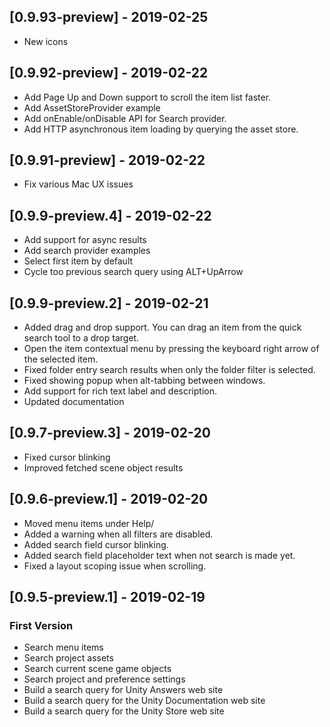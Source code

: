 ## [0.9.93-preview] - 2019-02-25
- New icons

## [0.9.92-preview] - 2019-02-22
- Add Page Up and Down support to scroll the item list faster.
- Add AssetStoreProvider example
- Add onEnable/onDisable API for Search provider.
- Add HTTP asynchronous item loading by querying the asset store.

## [0.9.91-preview] - 2019-02-22
- Fix various Mac UX issues

## [0.9.9-preview.4] - 2019-02-22
- Add support for async results
- Add search provider examples
- Select first item by default
- Cycle too previous search query using ALT+UpArrow

## [0.9.9-preview.2] - 2019-02-21
- Added drag and drop support. You can drag an item from the quick search tool to a drop target.
- Open the item contextual menu by pressing the keyboard right arrow of the selected item.
- Fixed folder entry search results when only the folder filter is selected.
- Fixed showing popup when alt-tabbing between windows.
- Add support for rich text label and description.
- Updated documentation

## [0.9.7-preview.3] - 2019-02-20
- Fixed cursor blinking
- Improved fetched scene object results

## [0.9.6-preview.1] - 2019-02-20
- Moved menu items under Help/
- Added a warning when all filters are disabled.
- Added search field cursor blinking.
- Added search field placeholder text when not search is made yet.
- Fixed a layout scoping issue when scrolling.

## [0.9.5-preview.1] - 2019-02-19
### First Version
- Search menu items
- Search project assets
- Search current scene game objects
- Search project and preference settings
- Build a search query for  Unity Answers web site
- Build a search query for the Unity Documentation web site
- Build a search query for the Unity Store web site
